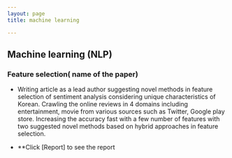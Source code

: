 ```yaml
---
layout: page
title: machine learning

---
```


## Machine learning (NLP)

### Feature selection( name of the paper)

 * Writing article as a lead author suggesting novel methods in feature selection of sentiment analysis considering unique characteristics of Korean. Crawling the online reviews in 4 domains including entertainment, movie from various sources such as Twitter, Google play store. Increasing the accuracy fast with a few number of features with two suggested novel methods based on hybrid approaches in feature selection.
 
 * **Click [Report] to see the report

